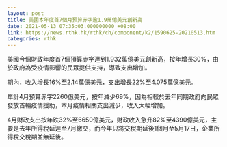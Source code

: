 ```yaml
---
layout: post
title: 美國本年度首7個月預算赤字逾1.9萬億美元創新高
date: 2021-05-13 07:35:03.000000000 +08:00
link: https://news.rthk.hk/rthk/ch/component/k2/1590625-20210513.htm
categories: rthk
---
```


美國今個財政年度首7個預算赤字達到1.932萬億美元創新高，按年增長30%，由於政府為受疫情影響的民眾提供支持，導致支出增加。

期內，收入增長16%至2.14萬億美元，支出增長22%至4.075萬億美元。

單計4月預算赤字2260億美元，按年減少69%，因為相較於去年同期政府向民眾發放首輪疫情援助，本月疫情相關支出減少，收入大幅增加。

4月財政支出按年跌32%至6650億美元，財政收入急升82%至4390億美元，主要是去年所得稅延遲至7月繳交，而今年只將交稅期延後1個月至5月17日，企業所得稅交稅期並無延後。
